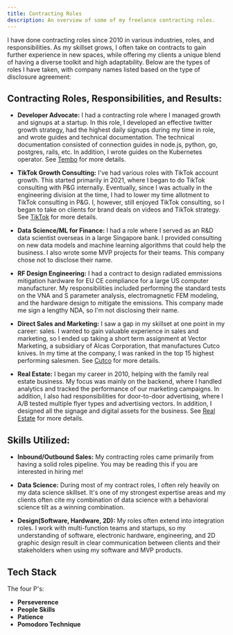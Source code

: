 ```yaml
---
title: Contracting Roles
description: An overview of some of my freelance contracting roles.
---
```


I have done contracting roles since 2010 in various industries, roles, and responsibilities. As my skillset grows, I often take on contracts to gain further experience in new spaces, while offering my clients a unique blend of having a diverse toolkit and high adaptability. Below are the types of roles I have taken, with company names listed based on the type of disclosure agreement:

## Contracting Roles, Responsibilities, and Results:

- **Developer Advocate:** I had a contracting role where I managed growth and signups at a startup. In this role, I developed an effective twitter growth strategy, had the highest daily signups during my time in role, and wrote guides and technical documentation. The technical documentation consisted of connection guides in node.js, python, go, postgres, rails, etc. In addition, I wrote guides on the Kubernetes operator. See [Tembo](./../tembo/) for more details.
- **TikTok Growth Consulting:** I've had various roles with TikTok account growth. This started primarily in 2021, where I began to do TikTok consulting with P&G internally. Eventually, since I was actually in the engineering division at the time, I had to lower my time allotment to TikTok consulting in P&G. I, however, still enjoyed TikTok consulting, so I began to take on clients for brand deals on videos and TikTok strategy.   See [TikTok](./../../projects/tiktok/) for more details.
- **Data Science/ML for Finance:** I had a role where I served as an R&D data scientist overseas in a large Singapore bank. I provided consulting on new data models and machine learning algorithms that could help the business. I also wrote some MVP projects for their teams. This company chose not to disclose their name.

- **RF Design Engineering:** I had a contract to design radiated emmissions mitigation hardware for EU CE compliance for a large US computer manufacturer. My responsibilities included performing the standard tests on the VNA and S parameter analysis, electromagnetic FEM modeling, and the hardware design to mitigate the emissions. This company made me sign a lengthy NDA, so I'm not disclosing their name.

- **Direct Sales and Marketing:** I saw a gap in my skillset at one point in my career: sales. I wanted to gain valuable experience in sales and marketing, so I ended up taking a short term assignment at Vector Marketing, a subsidiary of Alcas Corporation, that manufactures Cutco knives. In my time at the company, I was ranked in the top 15 highest performing salesmen. See [Cutco](./../cutco/) for more details.

- **Real Estate:** I began my career in 2010, helping with the family real estate business. My focus was mainly on the backend, where I handled analytics and tracked the performance of our marketing campaigns. In addition, I also had responsibilities for door-to-door advertising, where I A/B tested multiple flyer types and advertising vectors. In addition, I designed all the signage and digital assets for the business. See [Real Estate](./../realestate/) for more details.

## Skills Utilized:

- **Inbound/Outbound Sales:** My contracting roles came primarily from having a solid roles pipeline. You may be reading this if you are interested in hiring me!

- **Data Science:** During most of my contract roles, I often rely heavily on my data science skillset. It's one of my strongest expertise areas and my clients often cite my combination of data science with a behavioral science tilt as a winning combination.

- **Design(Software, Hardware, 2D):** My roles often extend into integration roles. I work with multi-function teams and startups, so my understanding of software, electronic hardware, engineering, and 2D graphic design result in clear communication between clients and their stakeholders when using my software and MVP products.

## Tech Stack

The four P's:
- **Perseverence**
- **People Skills**
- **Patience**
- **Pomodoro Technique**